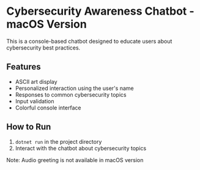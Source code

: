 # Cybersecurity Awareness Chatbot - macOS Version

This is a console-based chatbot designed to educate users about cybersecurity best practices.

## Features
- ASCII art display
- Personalized interaction using the user's name
- Responses to common cybersecurity topics
- Input validation
- Colorful console interface

## How to Run
1. `dotnet run` in the project directory
2. Interact with the chatbot about cybersecurity topics

Note: Audio greeting is not available in macOS version
